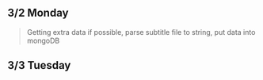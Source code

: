 ## 3/2 Monday
>Getting extra data if possible, parse subtitle file to string, put data into mongoDB

## 3/3 Tuesday